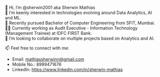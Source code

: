 👋 Hi, I’m @sherwin2001 aka Sherwin Mathias  
👀 I’m keenly interested in technologies evolving around Data Analytics, AI and ML.  
🌱 Recently pursued Bachelor of Computer Engineering from SFIT, Mumbai.  
👨‍💻 Currently working as Audit Executive - Information Technology (Management Trainee) at IDFC FIRST Bank.  
💞️ I’m looking to collaborate on multiple projects based on Analytics and AI.  

📫 Feel free to connect with me:
- Email: mathiassherwinn@gmail.com  
- Mobile No.: 8999471676
- LinkedIn: https://www.linkedin.com/in/sherwin-mathias
